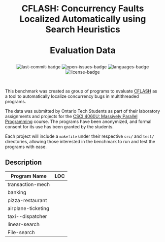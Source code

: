 # <p align="center">CFLASH: Concurrency Faults Localized Automatically using Search Heuristics<br><br>Evaluation Data</p>

<p align="center">
    <img src="https://img.shields.io/github/last-commit/sqrlab/cflash-data.svg?style=flat" alt="last-commit-badge"/>
    <img src="https://img.shields.io/github/issues-raw/sqrlab/cflash-data.svg?style=flat" alt="open-issues-badge"/>
    <img src="https://img.shields.io/github/languages/count/sqrlab/cflash-data.svg?style=flat" alt="languages-badge"/>
    <img src="https://img.shields.io/github/license/sqrlab/cflash-data.svg?style=flat" alt="license-badge"/>
</p>

<br>

This benchmark was created as group of programs to evaluate [CFLASH](https://github.com/sqrlab/cflash) as a tool to automatically localize concurrency bugs in multithreaded programs.



The data was submitted by Ontario Tech Students as part of their laboratory assignments and projects for the [CSCI 4060U: Massively Parallel Programming](http://www.sqrlab.ca/csci4060u/) course. The programs have been anonymized, and formal consent for its use has been granted by the students.



Each project will include a `makefile` under their respective `src/` and `test/` directories, allowing those interested in the benchmark to run and test the programs with ease.

## Description

| Program Name       | LOC  |
| ------------------ | :--- |
| transaction-mech   |      |
| banking            |      |
| pizza-restaurant   |      |
| airplane-ticketing |      |
| taxi--dispatcher   |      |
| linear-search      |      |
| File-search        |      |